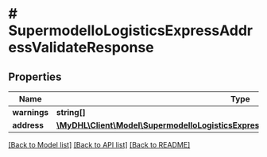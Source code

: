 # # SupermodelIoLogisticsExpressAddressValidateResponse

## Properties

Name | Type | Description | Notes
------------ | ------------- | ------------- | -------------
**warnings** | **string[]** |  | [optional]
**address** | [**\MyDHL\Client\Model\SupermodelIoLogisticsExpressAddressValidateResponseAddressInner[]**](SupermodelIoLogisticsExpressAddressValidateResponseAddressInner.md) |  | [optional]

[[Back to Model list]](../../README.md#models) [[Back to API list]](../../README.md#endpoints) [[Back to README]](../../README.md)
